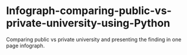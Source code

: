 # Infograph-comparing-public-vs-private-university-using-Python
Comparing public vs private university and presenting the finding in one page infograph.
